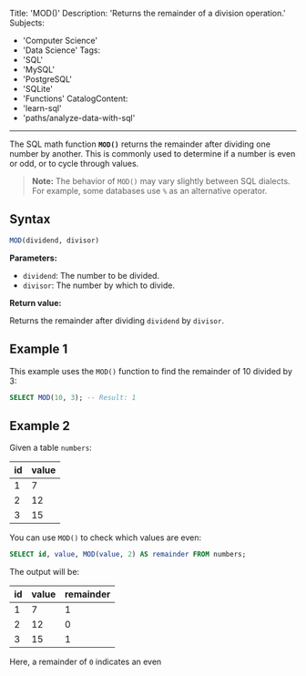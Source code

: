 Title: 'MOD()'
Description: 'Returns the remainder of a division operation.'
Subjects:
  - 'Computer Science'
  - 'Data Science'
Tags:
  - 'SQL'
  - 'MySQL'
  - 'PostgreSQL'
  - 'SQLite'
  - 'Functions'
CatalogContent:
  - 'learn-sql'
  - 'paths/analyze-data-with-sql'
---

The SQL math function **`MOD()`** returns the remainder after dividing one number by another. This is commonly used to determine if a number is even or odd, or to cycle through values.

> **Note:** The behavior of `MOD()` may vary slightly between SQL dialects. For example, some databases use `%` as an alternative operator.

## Syntax

```sql
MOD(dividend, divisor)
```

**Parameters:**

- `dividend`: The number to be divided.
- `divisor`: The number by which to divide.

**Return value:**

Returns the remainder after dividing `dividend` by `divisor`.

## Example 1

This example uses the `MOD()` function to find the remainder of 10 divided by 3:

```sql
SELECT MOD(10, 3); -- Result: 1
```

## Example 2

Given a table `numbers`:

| id | value |
|----|-------|
| 1  | 7     |
| 2  | 12    |
| 3  | 15    |

You can use `MOD()` to check which values are even:

```sql
SELECT id, value, MOD(value, 2) AS remainder FROM numbers;
```

The output will be:

| id | value | remainder |
|----|-------|-----------|
| 1  | 7     | 1         |
| 2  | 12    | 0         |
| 3  | 15    | 1         |

Here, a remainder of `0` indicates an even